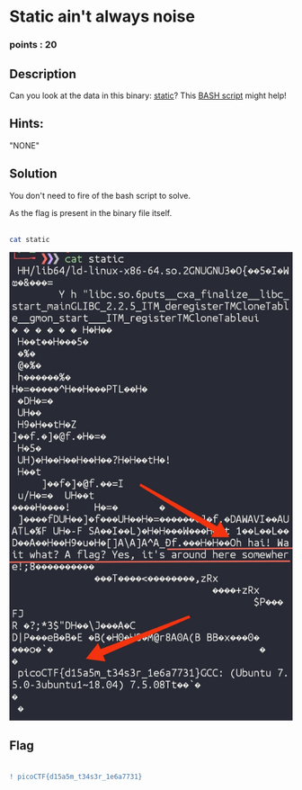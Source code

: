 # Static ain't always noise

### points : 20

## Description

Can you look at the data in this binary: [static](https://mercury.picoctf.net/static/bc72945175d643626d6ea9a689672dbd/static)? This [BASH script](https://mercury.picoctf.net/static/bc72945175d643626d6ea9a689672dbd/ltdis.sh) might help!

## Hints:

"NONE"

## Solution

You don't need to fire of the bash script to solve.

As the flag is present in the binary file itself.

```bash

cat static

```

![alt cat result](https://github.com/RajAryan010/CTF_Writeup/raw/main/Pico_ctf/general_skills/static_ain't_always_noise/cat_result.jpg)

## Flag

```diff

! picoCTF{d15a5m_t34s3r_1e6a7731}

```
